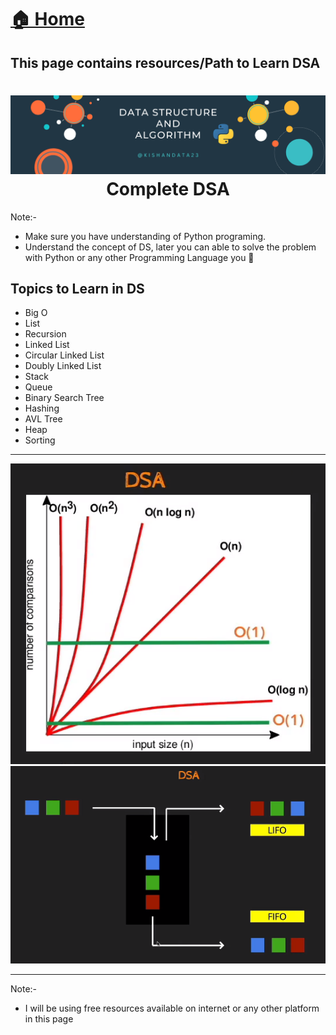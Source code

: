 
# <a href="../">🏠 Home</a>

## This page contains resources/Path to Learn DSA 


<!-- This Repo does not contains any Notes -->
<!-- Only Map or path and the problem solved -->
<h1 align="center">
  <a name="logo"><img src="../images/banner-DSA.png" alt="Complete DSA Preparation" width="750"></a>
  <br>
  Complete DSA  
</h1>

Note:- 
- Make sure you have understanding of Python programing.
- Understand the concept of DS, later you can able to solve the problem with Python or any other Programming Language you 💖

## Topics to Learn in DS

- Big O
- List
- Recursion
- Linked List
- Circular Linked List
- Doubly Linked List
- Stack
- Queue
- Binary Search Tree
- Hashing
- AVL Tree
- Heap
- Sorting

------

<img src="../images/Big O.png">
<img src="../images/Linear DS.png">



-------------------------------
Note:-
- I will be using free resources available on internet or any other platform in this page